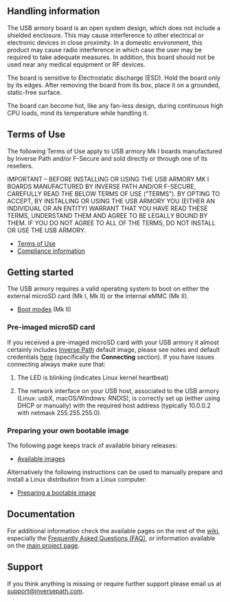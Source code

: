 ## Handling information

The USB armory board is an open system design, which does not include a
shielded enclosure. This may cause interference to other electrical or
electronic devices in close proximity. In a domestic environment, this product
may cause radio interference in which case the user may be required to take
adequate measures. In addition, this board should not be used near any medical
equipment or RF devices.

The board is sensitive to Electrostatic discharge (ESD). Hold the board only by
its edges. After removing the board from its box, place it on a grounded,
static-free surface.

The board can become hot, like any fan-less design, during continuous high CPU
loads, mind its temperature while handling it.

## Terms of Use

The following Terms of Use apply to USB armory Mk I boards manufactured by
Inverse Path and/or F-Secure and sold directly or through one of its resellers.

IMPORTANT – BEFORE INSTALLING OR USING THE USB ARMORY MK I BOARDS MANUFACTURED
BY INVERSE PATH AND/OR F-SECURE, CAREFULLY READ THE BELOW TERMS OF USE
(”TERMS”). BY OPTING TO ACCEPT, BY INSTALLING OR USING THE USB ARMORY YOU
(EITHER AN INDIVIDUAL OR AN ENTITY) WARRANT THAT YOU HAVE READ THESE TERMS,
UNDERSTAND THEM AND AGREE TO BE LEGALLY BOUND BY THEM. IF YOU DO NOT AGREE TO
ALL OF THE TERMS, DO NOT INSTALL OR USE THE USB ARMORY.

* [Terms of Use](https://github.com/inversepath/usbarmory/wiki/Terms-of-Use)
* [Compliance information](https://github.com/inversepath/usbarmory/wiki/Compliance-information)

## Getting started

The USB armory requires a valid operating system to boot on either the external
microSD card (Mk I, Mk II) or the internal eMMC (Mk II).

* [Boot modes](https://github.com/inversepath/usbarmory/wiki/Boot-Modes-(Mk-II)) (Mk II)

### Pre-imaged microSD card

If you received a pre-imaged microSD card with your USB armory it almost
certainly includes [Inverse Path](https://inversepath.com) default image,
please see notes and default credentials
[here](https://github.com/inversepath/usbarmory-debian-base_image/releases)
(specifically the **Connecting** section). If you have issues connecting always
make sure that:

1. The LED is blinking (indicates Linux kernel heartbeat)

2. The network interface on your USB host, associated to the USB armory (Linux:
   usbX, macOS/Windows: RNDIS), is correctly set up (either using DHCP or
   manually) with the required host address (typically 10.0.0.2 with netmask
   255.255.255.0).

### Preparing your own bootable image

The following page keeps track of available binary releases:

* [Available images](https://github.com/inversepath/usbarmory/wiki/Available-images)

Alternatively the following instructions can be used to manually prepare and
install a Linux distribution from a Linux computer:

* [Preparing a bootable image](https://github.com/inversepath/usbarmory/wiki/Preparing-a-bootable-image)

## Documentation

For additional information check the available pages on the rest of the
[wiki](https://github.com/inversepath/usbarmory/wiki), especially the
[Frequently Asked Questions (FAQ)](https://github.com/inversepath/usbarmory/wiki/Frequently-Asked-Questions-(FAQ)),
or information available on the [main project page](https://inversepath.com/usbarmory).

## Support

If you think anything is missing or require further support please email us at
support@inversepath.com.
